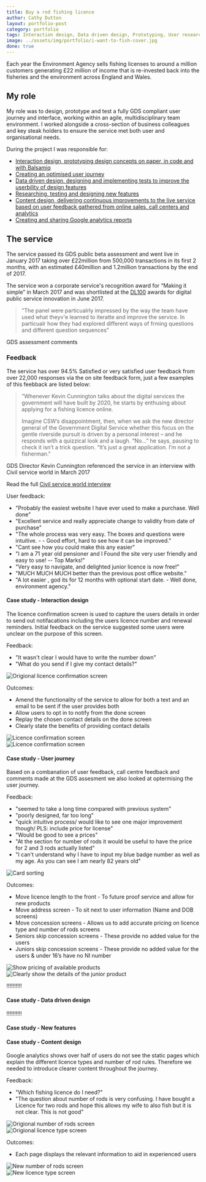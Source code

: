 ```yaml
---
title: Buy a rod fishing licence
author: Cathy Dutton
layout: portfolio-post
category: portfolio
tags: Interaction design, Data driven design, Prototyping, User research, Front end develoment
image: ../assets/img/portfolio/i-want-to-fish-cover.jpg
done: true
---
```



<p class="highlight-quote">
Each year the Environment Agency sells fishing licenses to around a million customers generating £22 million of income that is re-invested back into the fisheries and the environment across England and Wales.
</p>

<h2 class="heading">My role</h2>
My role was to design, prototype and test a fully GDS compliant user journey and interface, working within an agile, multidisciplinary team environment. I worked alongside a cross-section of business colleagues and key steak holders to ensure the service met both user and organisational needs.

During the project I was responsible for:

* <a href="interaction-design">Interaction design, prototyping design concepts on paper, in code and with Balsamiq</a>
* <a href="user-journey" class="heading">Creating an optimised user journey</a>
* <a href="data-driven-design" class="heading">Data driven design, designing and implementing tests to improve the userbility of design features</a>
* <a href="new-features" class="heading">Researching, testing and designing new features</a>
* <a href="content-design">Content design, delivering continuous improvements to the live service based on user feedback gathered from online sales, call centers and analytics</a>
* <a href="#">Creating and sharing Google analytics reports</a>


<h2 class="heading">The service</h2>
The service passed its GDS public beta assessment and went live in January 2017 taking over £22million from 500,000 transactions in its first 2 months, with an estimated £40million and 1.2million transactions by the end of 2017. 

The service won a corporate service's recognition award for “Making it simple” in March 2017 and was shortlisted at the <a href="http://www.digileaders100.com/" title="DL100 awards">DL100</a> awards for digital public service innovation in June 2017.

<blockquote>
"The panel were particualrly impressed by the way the team have used what theyv'e learned to iteratte and improve the service. In particualr how they had explored different ways of frming questions and different question sequences"
</blockquote> 
<p class="quote-name">GDS assessment comments</p>
 



<h3 class="heading">Feedback</h3>

The service has over 94.5% Satisfied or very satisfied user feedback from over 22,000 responses via the on site feedback form, just a few examples of this feebback are listed below:

<blockquote>
"Whenever Kevin Cunnington talks about the digital services the government will have built by 2020, he starts by enthusing about applying for a fishing licence online.

Imagine CSW’s disappointment, then, when we ask the new director general of the Government Digital Service whether this focus on the gentle riverside pursuit is driven by a personal interest – and he responds with a quizzical look and a laugh. “No...” he says, pausing to check it isn’t a trick question. “It’s just a great application. I’m not a fisherman."
</blockquote>

<p class="quote-name">GDS Director Kevin Cunnington referenced the service in an interview with Civil service world in March 2017</p>

Read the full <a href="http://www.civilserviceworld.com/articles/interview/interview-gds-leader-kevin-cunnington-whitehall-self-help-groups-spend-controls" title="Interview: GDS leader Kevin Cunnington - Civil service world">Civil service world interview</a>

User feedback:

 - "Probably the easiest website I have ever used to make a purchase. Well done"
 - "Excellent service and really appreciate change to validity from date of purchase"
 - "The whole process was very easy. The boxes and questions were intuitive. -  - Good effort, hard to see how it can be improved."
 - "Cant see how you could make this any easier"
 - "I am a 71 year old pensioner and I Found the site very user friendly and easy to use!  --   Top Marks!"
 - "Very easy to navigate, and delighted junior licence is now free!"
 - "MUCH MUCH MUCH better than the previous post office website."
 - "A lot easier , god its for 12 months with optional start date. - Well done, environment agency."


<h4 id ="interaction-design" class="heading">Case study - Interaction design</h4>

The licence confirmation screen is used to capture the users details in order to send out notifacations including the users licence number and renewal reminders. Initial feedback on the service suggested some users were unclear on the purpose of this screen.

Feedback:

 * "It wasn't clear I would have to write the number down"
 * "What do you send if I give my contact details?"

<section class="portfolio-images">
<div class="portfolio-piece-wrapper">
    <div class="portfolio-piece">
        <img src="../assets/img/portfolio/fishing-licence/confirmation-screen-one.jpg" class="portfolio-piece__img"  alt="Origional licence confirmation screen">
    </div>
</div>
</section>

Outcomes:

 * Amend the functionality of the service to allow for both a text and an email to be sent if the user provides both
 * Allow users to opt in to notify from the done screen 
 * Replay the chosen contact details on the done screen
 * Clearly state the benefits of providing contact details 


<section class="portfolio-images">
<div class="portfolio-piece-wrapper">
    <div class="portfolio-piece">
        <img src="../assets/img/portfolio/fishing-licence/confirmation-screen-a.jpg" class="portfolio-piece__img"  alt="Licence confirmation screen">
    </div>
</div>
<div class="portfolio-piece-wrapper">
    <div class="portfolio-piece">
        <img src="../assets/img/portfolio/fishing-licence/confirmation-screen-b.jpg" class="portfolio-piece__img"  alt="Licence confirmation screen">
    </div>
</div>
</section>








<h4 id ="user-journey" class="heading">Case study - User journey</h4>

Based on a combanation of user feedback, call centre feedback and comments made at the GDS assesment we also looked at optermising the user journey.

Feedback:

* "seemed to take a long time compared with previous system"
* "poorly designed, far too long"
* "quick intuitive process/ would like to see one major improvement though/ PLS: include price for license"
* "Would be good to see a prices"
* "At the section for number of rods it would be useful to have the price for 2 and 3 rods actually listed"
* "I can't understand why I have to input my blue badge number as well as my age. As you can see I am nearly 82 years old"



<section class="portfolio-images">
<div class="portfolio-piece-wrapper">
    <div class="portfolio-piece">
        <img src="../assets/img/portfolio/fishing-licence/card-sort.jpg" class="portfolio-piece__img"  alt="Card sorting">
    </div>
</div>
</section>


Outcomes:
* Move licence length to the front - To future proof service and allow for new products
* Move address screen - To sit next to user information (Name and DOB screens)
* Move concession screens - Allows us to add accurate pricing on licence type and number of rods screens
* Seniors skip concession screens - These provide no added value for the users
* Juniors skip concession screens - These provide no added value for the users & under 16’s have no NI number

<section class="portfolio-images">
<div class="portfolio-piece-wrapper">
    <div class="portfolio-piece">
        <img src="../assets/img/portfolio/fishing-licence/price-box.jpg" class="portfolio-piece__img"  alt="Show pricing of available products">
    </div>
</div>
<div class="portfolio-piece-wrapper">
    <div class="portfolio-piece">
        <img src="../assets/img/portfolio/fishing-licence/junior-message.jpg" class="portfolio-piece__img"  alt="Clearly show the details of the junior product">
    </div>
</div>
</section>






!!!!!!!!!! <h4 id ="data-driven-design" class="heading">Case study - Data driven design</h4>

!!!!!!!!!!  <h4 id ="new-features" class="heading">Case study - New features</h4>







<h4 id ="content-design" class="heading">Case study - Content design</h4>

Google analytics shows over half of users do not see the static pages which explain the different licence types and number of rod rules.
Therefore we needed to introduce clearer content throughout the journey.

Feedback:

* "Which fishing licence do I need?"
* "The question about number of rods is very confusing. I have bought a Licence for two rods and hope this allows my wife to also fish but it is not clear. This is not good"

<section class="portfolio-images">
<div class="portfolio-piece-wrapper">
    <div class="portfolio-piece">
        <img src="../assets/img/portfolio/fishing-licence/rods-origional.jpg" class="portfolio-piece__img"  alt="Origional number of rods screen">
    </div>
</div>
<div class="portfolio-piece-wrapper">
    <div class="portfolio-piece">
        <img src="../assets/img/portfolio/fishing-licence/licence-origional.jpg" class="portfolio-piece__img"  alt="Origional licence type screen">
    </div>
</div>
</section>


Outcomes:

* Each page displays the relevant information to aid in experienced users

<section class="portfolio-images">
<div class="portfolio-piece-wrapper">
    <div class="portfolio-piece">
        <img src="../assets/img/portfolio/fishing-licence/rods-new.jpg" class="portfolio-piece__img"  alt="New number of rods screen">
    </div>
</div>
<div class="portfolio-piece-wrapper">
    <div class="portfolio-piece">
        <img src="../assets/img/portfolio/fishing-licence/licence-new.jpg" class="portfolio-piece__img"  alt="New licence type screen">
    </div>
</div>
</section>






















<!-- <h3 class="heading">Case studies 3) Date picker / progressive reveal - data driven design</h3>


Feedback:

 * “What’s the 12 for?” -->


<!-- <h3 class="heading">Case study - Multibuy</h3>

Feedback:

 * Need to put in details twice as I need two two rod licences
 * It would be good especially why buying a 1 day licence to have the ability to add multiple to a basket and paying for them in one go
 * I would prefer the option to buy more than one licence at a time and have only one payment.  My husband and I both fish but I need to apply and pay separately for his licence.  I'm sure there would be families who would prefer this as well.
* 
Need to be able to make multiple entries. I have to go through this 5 times to cover everyone that fishes in our house.

broke down senarios:

Buy multiple licences for the same person on different day's - product issue?
Buy multiple licences for different people
Buy multiple licences to allow for up to 3 or 4 rods - Product issue


data driven - show charts -->


